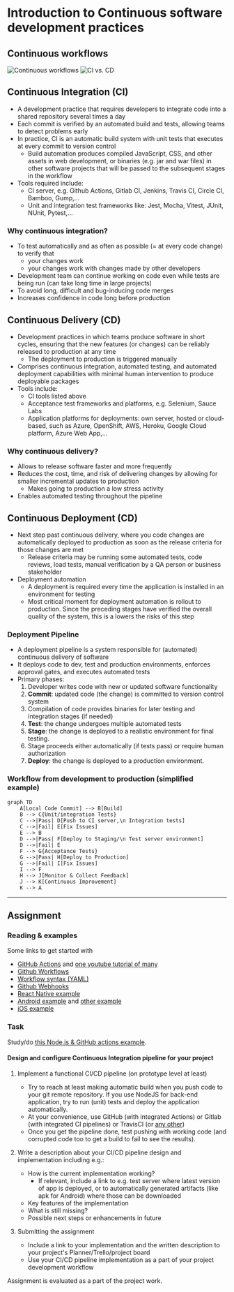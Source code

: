 # Introduction to Continuous software development practices

## Continuous workflows

![Continuous workflows](./cicd-workflows.jpg)
![CI vs. CD](./ci-vs-cd.jpg)

## Continuous Integration (CI)

- A development practice that requires developers to integrate code into a shared repository several times a day
- Each commit is verified by an automated build and tests, allowing teams to detect problems early
- In practice, CI is an automatic build system with unit tests that executes at every commit to version control
  - Build automation produces compiled JavaScript, CSS, and other assets in web development, or binaries (e.g. jar and war files) in other software projects that will be passed to the subsequent stages in the workflow
- Tools required include:
  - CI server, e.g. Github Actions, Gitlab CI, Jenkins, Travis CI, Circle CI, Bamboo, Gump,...
  - Unit and integration test frameworks like: Jest, Mocha, Vitest, JUnit, NUnit, Pytest,...

### Why continuous integration?

- To test automatically and as often as possible (= at every code change) to verify that
  - your changes work
  - your changes work with changes made by other developers
- Development team can continue working on code even while tests are being run (can take long time in large projects)
- To avoid long, difficult and bug-inducing code merges
- Increases confidence in code long before production

## Continuous Delivery (CD)

- Development practices in which teams produce software in short cycles, ensuring that the new features (or changes) can be reliably released to production at any time
  - The deployment to production is triggered manually
- Comprises continuous integration, automated testing, and automated deployment capabilities with minimal human intervention to produce deployable packages
- Tools include:
  - CI tools listed above
  - Acceptance test frameworks and platforms, e.g. Selenium, Sauce Labs
  - Application platforms for deployments: own server, hosted or cloud-based, such as Azure, OpenShift, AWS, Heroku, Google Cloud platform, Azure Web App,...

### Why continuous delivery?

- Allows to release software faster and more frequently
- Reduces the cost, time, and risk of delivering changes by allowing for smaller incremental updates to production
  - Makes going to production a low stress activity
- Enables automated testing throughout the pipeline

## Continuous Deployment (CD)

- Next step past continuous delivery, where you code changes are automatically deployed to production as soon as the release criteria for those changes are met
  - Release criteria may be running some automated tests, code reviews, load tests, manual verification by a QA person or business stakeholder
- Deployment automation
  - A deployment is required every time the application is installed in an environment for testing
  - Most critical moment for deployment automation is rollout to production. Since the preceding stages have verified the overall quality of the system, this is a lowers the risks of this step

### Deployment Pipeline

- A deployment pipeline is a system responsible for (automated) continuous delivery of software
- It deploys code to dev, test and production environments, enforces approval gates, and executes automated tests
- Primary phases:
  1. Developer writes code with new or updated software functionality
  1. **Commit**: updated code (the change) is committed to version control system
  1. Compilation of code provides binaries for later testing and integration stages (if needed)
  1. **Test**: the change undergoes multiple automated tests
  1. **Stage**: the change is deployed to a realistic environment for final testing.
  1. Stage proceeds either automatically (if tests pass) or require human authorization
  1. **Deploy**: the change is deployed to a production environment.

### Workflow from development to production (simplified example)

```mermaid
graph TD
    A[Local Code Commit] --> B[Build]
    B --> C{Unit/integration Tests}
    C -->|Pass| D[Push to CI server,\n Integration tests]
    C -->|Fail| E[Fix Issues]
    E --> B
    D -->|Pass| F[Deploy to Staging/\n Test server environment]
    D -->|Fail| E
    F --> G{Acceptance Tests}
    G -->|Pass| H[Deploy to Production]
    G -->|Fail| I[Fix Issues]
    I --> F
    H --> J[Monitor & Collect Feedback]
    J --> K[Continuous Improvement]
    K --> A
```

---

## Assignment

### Reading & examples

Some links to get started with

- [GitHub Actions](https://docs.github.com/en/actions/learn-github-actions/understanding-github-actions) and [one youtube tutorial of many](https://www.youtube.com/watch?v=R8_veQiYBjI)
- [Github Workflows](https://docs.github.com/en/actions/using-workflows/about-workflows)
- [Workflow syntax (YAML)](https://docs.github.com/en/actions/using-workflows/workflow-syntax-for-github-actions)
- [Github Webhooks](https://docs.github.com/en/webhooks)
- [React Native example](https://blog.logrocket.com/react-native-ci-cd-using-github-actions/)
- [Android example](https://www.runway.team/blog/how-to-set-up-a-ci-cd-pipeline-android-app-using-bitrise) and [other example](https://www.runway.team/blog/ci-cd-pipeline-android-app-fastlane-github-actions)
- [iOS example](https://www.runway.team/blog/how-to-set-up-a-ci-cd-pipeline-for-your-ios-app-fastlane-github-actions)

### Task

Study/do [this Node.js & GitHub actions example](https://github.com/mattpe/node-ci-intro).

#### Design and configure Continuous Integration pipeline for your project

1. Implement a functional CI/CD pipeline (on prototype level at least)

    - Try to reach at least making automatic build when you push code to your git remote repository. If you use NodeJS for back-end application, try to run (unit) tests and deploy the application automatically.
    - At your convenience, use GitHub (with integrated Actions) or Gitlab (with integrated CI pipelines) or TravisCI (or [any other](https://github.com/marketplace/category/continuous-integration))
    - Once you get the pipeline done, test pushing with working code (and corrupted code too to get a build to fail to see the results).

2. Write a description about your CI/CD pipeline design and implementation including e.g.:

    - How is the current implementation working?
      - If relevant, include a link to e.g. test server where latest version of app is deployed, or to automatically generated artifacts (like apk for Android) where those can be downloaded
    - Key features of the implementation
    - What is still missing?
    - Possible next steps or enhancements in future

3. Submitting the assignment

    - Include a link to your implementation and the written description to your project's Planner/Trello/project board
    - Use your CI/CD pipeline implementation as a part of your project development workflow

Assignment is evaluated as a part of the project work.
